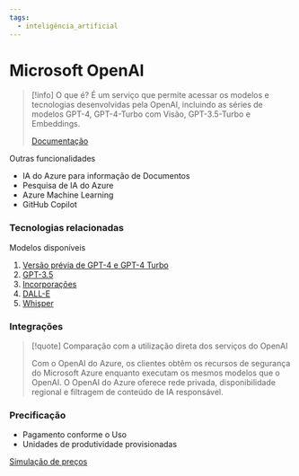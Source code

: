 ```yaml
---
tags:
  - inteligência_artificial
---
```

# Microsoft OpenAI

> [!info] O que é?
> É um serviço que permite acessar os modelos e tecnologias desenvolvidas pela OpenAI, incluindo as séries de modelos GPT-4, GPT-4-Turbo com Visão, GPT-3.5-Turbo e Embeddings.
> 
> [Documentação](https://learn.microsoft.com/pt-br/azure/ai-services/openai/overview)

Outras funcionalidades

- IA do Azure para informação de Documentos
- Pesquisa de IA do Azure
- Azure Machine Learning
- GitHub Copilot
### Tecnologias relacionadas

Modelos disponíveis

1. [Versão prévia de GPT-4 e GPT-4 Turbo](https://learn.microsoft.com/pt-br/azure/ai-services/openai/concepts/models#gpt-4-and-gpt-4-turbo-preview)
2. [GPT-3.5](https://learn.microsoft.com/pt-br/azure/ai-services/openai/concepts/models#gpt-35)
3. [Incorporações](https://learn.microsoft.com/pt-br/azure/ai-services/openai/concepts/models#embeddings)
4. [DALL-E](https://learn.microsoft.com/pt-br/azure/ai-services/openai/concepts/models#dall-e)
5. [Whisper](https://learn.microsoft.com/pt-br/azure/ai-services/openai/concepts/models#whisper)
### Integrações

> [!quote] Comparação com a utilização direta dos serviços do OpenAI
>
> Com o OpenAI do Azure, os clientes obtêm os recursos de segurança do Microsoft Azure enquanto executam os mesmos modelos que o OpenAI. O OpenAI do Azure oferece rede privada, disponibilidade regional e filtragem de conteúdo de IA responsável.
### Precificação

- Pagamento conforme o Uso
- Unidades de produtividade provisionadas

[Simulação de preços](https://azure.microsoft.com/pt-br/pricing/details/cognitive-services/openai-service/)

